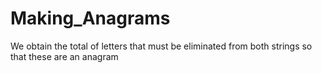 # Making_Anagrams
We obtain the total of letters that must be eliminated from both strings so that these are an anagram
